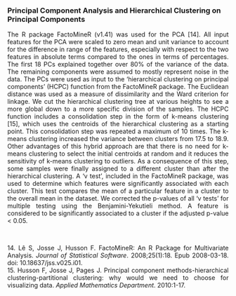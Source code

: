 <h3>Principal Component Analysis and Hierarchical Clustering on Principal Components</h3>

<p align="justify">The R package FactoMineR (v1.41) was used for the PCA [14]. All input features for the PCA were scaled to zero mean and unit variance to account for the difference in range of the features, especially with respect to the two features in absolute terms compared to the ones in terms of percentages. The first 18 PCs explained together over 80% of the variance of the data. The remaining components were assumed to mostly represent noise in the data. The PCs were used as input to the ‘hierarchical clustering on principal components’ (HCPC) function from the FactoMineR package. The Euclidean distance was used as a measure of dissimilarity and the Ward criterion for linkage. We cut the hierarchical clustering tree at various heights to see a more global down to a more specific division of the samples. The HCPC function includes a consolidation step in the form of k-means clustering [15], which uses the centroids of the hierarchical clustering as a starting point. This consolidation step was repeated a maximum of 10 times. The k-means clustering increased the variance between clusters from 17.5 to 18.9. Other advantages of this hybrid approach are that there is no need for k-means clustering to select the initial centroids at random and it reduces the sensitivity of k-means clustering to outliers. As a consequence of this step, some samples were finally assigned to a different cluster than after the hierarchical clustering. A ‘v test’, included in the FactoMineR package, was used to determine which features were significantly associated with each cluster. This test compares the mean of a particular feature in a cluster to the overall mean in the dataset. We corrected the p-values of all ‘v tests’ for multiple testing using the Benjamini-Yekutieli method. A feature is considered to be significantly associated to a cluster if the adjusted p-value < 0.05. </p>

<br>
<p align=justify> 14.	Lê S, Josse J, Husson F. FactoMineR: An R Package for Multivariate Analysis. <em>Journal of Statistical Software</em>. 2008;25(1):18. Epub 2008-03-18. doi: 10.18637/jss.v025.i01. <br>
15.	Husson F, Josse J, Pages J. Principal component methods-hierarchical clustering-partitional clustering: why would we need to choose for visualizing data. <em>Applied Mathematics Department</em>. 2010:1-17. </p>
